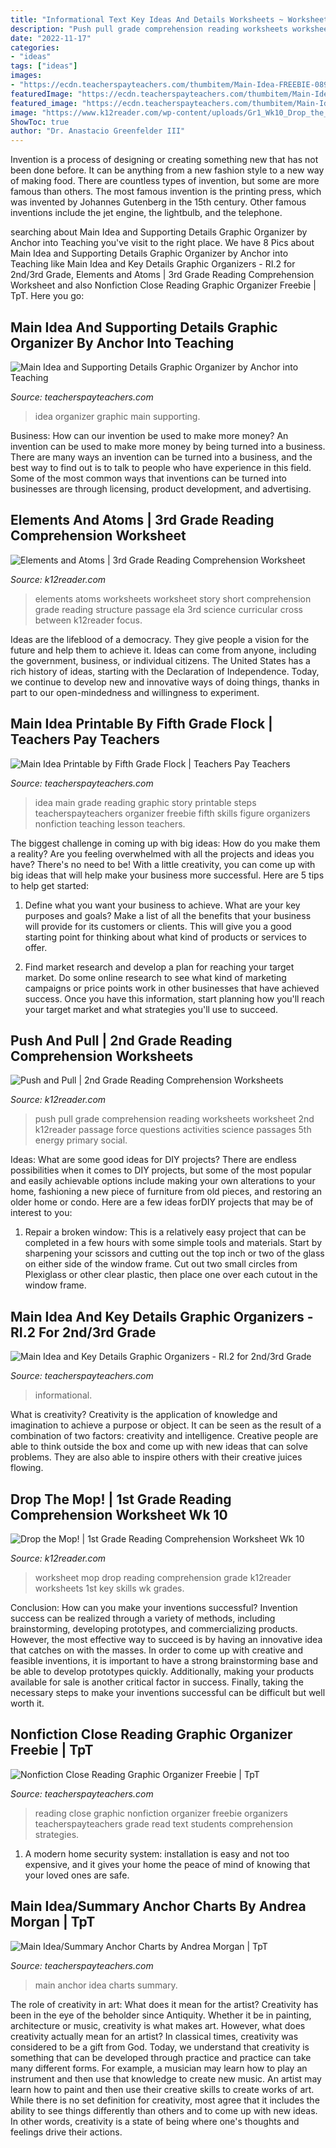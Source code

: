 ```yaml
---
title: "Informational Text Key Ideas And Details Worksheets ~ Worksheet Mop Drop Reading Comprehension Grade K12reader Worksheets 1st Key Skills Wk Grades"
description: "Push pull grade comprehension reading worksheets worksheet 2nd k12reader passage force questions activities science passages 5th energy primary social"
date: "2022-11-17"
categories:
- "ideas"
tags: ["ideas"]
images:
- "https://ecdn.teacherspayteachers.com/thumbitem/Main-Idea-FREEBIE-089212300-1373838745-1405980756/original-771283-1.jpg"
featuredImage: "https://ecdn.teacherspayteachers.com/thumbitem/Main-IdeaSummary-Anchor-Charts-1508669-1542331889/original-1508669-2.jpg"
featured_image: "https://ecdn.teacherspayteachers.com/thumbitem/Main-IdeaSummary-Anchor-Charts-1508669-1542331889/original-1508669-2.jpg"
image: "https://www.k12reader.com/wp-content/uploads/Gr1_Wk10_Drop_the_Mop.jpg"
ShowToc: true
author: "Dr. Anastacio Greenfelder III"
---
```



Invention is a process of designing or creating something new that has not been done before. It can be anything from a new fashion style to a new way of making food. There are countless types of invention, but some are more famous than others. The most famous invention is the printing press, which was invented by Johannes Gutenberg in the 15th century. Other famous inventions include the jet engine, the lightbulb, and the telephone.

	

		
searching about Main Idea and Supporting Details Graphic Organizer by Anchor into Teaching you've visit to the right place. We have 8 Pics about Main Idea and Supporting Details Graphic Organizer by Anchor into Teaching like Main Idea and Key Details Graphic Organizers - RI.2 for 2nd/3rd Grade, Elements and Atoms | 3rd Grade Reading Comprehension Worksheet and also Nonfiction Close Reading Graphic Organizer Freebie | TpT. Here you go:
		
    
## Main Idea And Supporting Details Graphic Organizer By Anchor Into Teaching

<img loading=lazy src="https://ecdn.teacherspayteachers.com/thumbitem/Main-Idea-and-Supporting-Details-Graphic-Organizer-1643863-1421574917/original-1643863-1.jpg" onerror="this.onerror=null;this.src='https://tse4.mm.bing.net/th?id=OIP.ZA8qnpVpUq2pAtCGif-fygAAAA&amp;pid=15.1';" alt="Main Idea and Supporting Details Graphic Organizer by Anchor into Teaching">

_Source: teacherspayteachers.com_

>idea organizer graphic main supporting. 

	

Business: How can our invention be used to make more money?
An invention can be used to make more money by being turned into a business. There are many ways an invention can be turned into a business, and the best way to find out is to talk to people who have experience in this field. Some of the most common ways that inventions can be turned into businesses are through licensing, product development, and advertising.

    
## Elements And Atoms | 3rd Grade Reading Comprehension Worksheet

<img loading=lazy src="https://www.k12reader.com/wp-content/uploads/Gr3_Wk7_Atoms_and_Elements.jpg" onerror="this.onerror=null;this.src='https://tse1.mm.bing.net/th?id=OIP.zL66j7H5blaAcYbxX4oCUQAAAA&amp;pid=15.1';" alt="Elements and Atoms | 3rd Grade Reading Comprehension Worksheet">

_Source: k12reader.com_

>elements atoms worksheets worksheet story short comprehension grade reading structure passage ela 3rd science curricular cross between k12reader focus. 

	

Ideas are the lifeblood of a democracy. They give people a vision for the future and help them to achieve it. Ideas can come from anyone, including the government, business, or individual citizens. The United States has a rich history of ideas, starting with the Declaration of Independence. Today, we continue to develop new and innovative ways of doing things, thanks in part to our open-mindedness and willingness to experiment.

    
## Main Idea Printable By Fifth Grade Flock | Teachers Pay Teachers

<img loading=lazy src="https://ecdn.teacherspayteachers.com/thumbitem/Main-Idea-FREEBIE-089212300-1373838745-1405980756/original-771283-1.jpg" onerror="this.onerror=null;this.src='https://tse1.mm.bing.net/th?id=OIP.tSXhqmmq7jTEYctcGgyNZQAAAA&amp;pid=15.1';" alt="Main Idea Printable by Fifth Grade Flock | Teachers Pay Teachers">

_Source: teacherspayteachers.com_

>idea main grade reading graphic story printable steps teacherspayteachers organizer freebie fifth skills figure organizers nonfiction teaching lesson teachers. 

	

The biggest challenge in coming up with big ideas: How do you make them a reality?
Are you feeling overwhelmed with all the projects and ideas you have? There's no need to be! With a little creativity, you can come up with big ideas that will help make your business more successful. Here are 5 tips to help get started: 
1. Define what you want your business to achieve. What are your key purposes and goals? Make a list of all the benefits that your business will provide for its customers or clients. This will give you a good starting point for thinking about what kind of products or services to offer. 

2. Find market research and develop a plan for reaching your target market. Do some online research to see what kind of marketing campaigns or price points work in other businesses that have achieved success. Once you have this information, start planning how you'll reach your target market and what strategies you'll use to succeed.

    
## Push And Pull | 2nd Grade Reading Comprehension Worksheets

<img loading=lazy src="http://www.k12reader.com/wp-content/uploads/Gr2_Wk5_Push_and_Pull.jpg" onerror="this.onerror=null;this.src='https://tse1.mm.bing.net/th?id=OIP.yAN9vIFTILhCQRlj2-IGOQAAAA&amp;pid=15.1';" alt="Push and Pull | 2nd Grade Reading Comprehension Worksheets">

_Source: k12reader.com_

>push pull grade comprehension reading worksheets worksheet 2nd k12reader passage force questions activities science passages 5th energy primary social. 

	

Ideas: What are some good ideas for DIY projects?
There are endless possibilities when it comes to DIY projects, but some of the most popular and easily achievable options include making your own alterations to your home, fashioning a new piece of furniture from old pieces, and restoring an older home or condo. Here are a few ideas forDIY projects that may be of interest to you: 
1. Repair a broken window: This is a relatively easy project that can be completed in a few hours with some simple tools and materials. Start by sharpening your scissors and cutting out the top inch or two of the glass on either side of the window frame. Cut out two small circles from Plexiglass or other clear plastic, then place one over each cutout in the window frame.

    
## Main Idea And Key Details Graphic Organizers - RI.2 For 2nd/3rd Grade

<img loading=lazy src="https://ecdn.teacherspayteachers.com/thumbitem/Main-Idea-and-Key-Details-3100755-1558955918/original-3100755-2.jpg" onerror="this.onerror=null;this.src='https://tse1.mm.bing.net/th?id=OIP.hICbYexnRWt1FkP86JXBlwAAAA&amp;pid=15.1';" alt="Main Idea and Key Details Graphic Organizers - RI.2 for 2nd/3rd Grade">

_Source: teacherspayteachers.com_

>informational. 

	

What is creativity?
Creativity is the application of knowledge and imagination to achieve a purpose or object. It can be seen as the result of a combination of two factors: creativity and intelligence. Creative people are able to think outside the box and come up with new ideas that can solve problems. They are also able to inspire others with their creative juices flowing.

    
## Drop The Mop! | 1st Grade Reading Comprehension Worksheet Wk 10

<img loading=lazy src="https://www.k12reader.com/wp-content/uploads/Gr1_Wk10_Drop_the_Mop.jpg" onerror="this.onerror=null;this.src='https://tse4.mm.bing.net/th?id=OIP.PaMZmCol5rdDxmUi4GAG2QHaFO&amp;pid=15.1';" alt="Drop the Mop! | 1st Grade Reading Comprehension Worksheet Wk 10">

_Source: k12reader.com_

>worksheet mop drop reading comprehension grade k12reader worksheets 1st key skills wk grades. 

	

Conclusion: How can you make your inventions successful?
Invention success can be realized through a variety of methods, including brainstorming, developing prototypes, and commercializing products. However, the most effective way to succeed is by having an innovative idea that catches on with the masses. In order to come up with creative and feasible inventions, it is important to have a strong brainstorming base and be able to develop prototypes quickly. Additionally, making your products available for sale is another critical factor in success. Finally, taking the necessary steps to make your inventions successful can be difficult but well worth it.

    
## Nonfiction Close Reading Graphic Organizer Freebie | TpT

<img loading=lazy src="https://ecdn.teacherspayteachers.com/thumbitem/Nonfiction-Close-Reading-Graphic-Organizer-Freebie-007554400-1374940851-1397048515/original-794088-1.jpg" onerror="this.onerror=null;this.src='https://tse4.mm.bing.net/th?id=OIP.x662_tmQyn206Ba2vvD8ugHaJ2&amp;pid=15.1';" alt="Nonfiction Close Reading Graphic Organizer Freebie | TpT">

_Source: teacherspayteachers.com_

>reading close graphic nonfiction organizer freebie organizers teacherspayteachers grade read text students comprehension strategies. 

	

1. A modern home security system: installation is easy and not too expensive, and it gives your home the peace of mind of knowing that your loved ones are safe. 

    
## Main Idea/Summary Anchor Charts By Andrea Morgan | TpT

<img loading=lazy src="https://ecdn.teacherspayteachers.com/thumbitem/Main-IdeaSummary-Anchor-Charts-1508669-1542331889/original-1508669-2.jpg" onerror="this.onerror=null;this.src='https://tse3.mm.bing.net/th?id=OIP.TOGunFmumwjUZ6ZFP6c8PgAAAA&amp;pid=15.1';" alt="Main Idea/Summary Anchor Charts by Andrea Morgan | TpT">

_Source: teacherspayteachers.com_

>main anchor idea charts summary. 

	

The role of creativity in art: What does it mean for the artist?
Creativity has been in the eye of the beholder since Antiquity. Whether it be in painting, architecture or music, creativity is what makes art. However, what does creativity actually mean for an artist? In classical times, creativity was considered to be a gift from God. Today, we understand that creativity is something that can be developed through practice and practice can take many different forms. For example, a musician may learn how to play an instrument and then use that knowledge to create new music. An artist may learn how to paint and then use their creative skills to create works of art. While there is no set definition for creativity, most agree that it includes the ability to see things differently than others and to come up with new ideas. In other words, creativity is a state of being where one's thoughts and feelings drive their actions.

